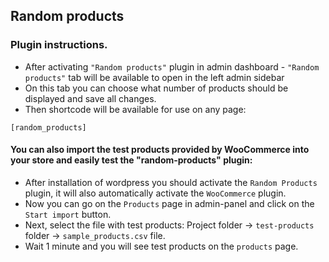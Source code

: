 ## Random products
### Plugin instructions.
- After activating `"Random products"` plugin in admin dashboard - `"Random products"` tab will be available to open in the left admin sidebar 
- On this tab you can choose what number of products should be displayed and save all changes.
- Then shortcode will be available for use on any page:
```
[random_products]
``` 

#### You can also import the test products provided by WooCommerce into your store and easily test the "random-products" plugin:
- After installation of wordpress you should activate the `Random Products` plugin, it will also automatically activate the `WooCommerce` plugin.  
- Now you can go on the `Products` page in admin-panel and click on the `Start import` button.
- Next, select the file with test products: Project folder -> `test-products` folder -> `sample_products.csv` file.
- Wait 1 minute and you will see test products on the `products` page.
